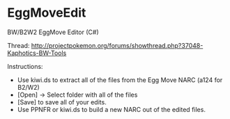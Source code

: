 EggMoveEdit
===========

BW/B2W2 EggMove Editor (C#)

Thread: http://projectpokemon.org/forums/showthread.php?37048-Kaphotics-BW-Tools

Instructions:

 - Use kiwi.ds to extract all of the files from the Egg Move NARC (a124 for B2/W2)
 - [Open] -> Select folder with all of the files
 - [Save] to save all of your edits.
 - Use PPNFR or kiwi.ds to build a new NARC out of the edited files.

